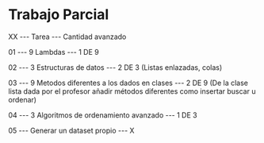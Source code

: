 # Trabajo Parcial

XX --- Tarea --- Cantidad avanzado

01 --- 9 Lambdas --- 1 DE 9

02 --- 3 Estructuras de datos --- 2 DE 3 (Listas enlazadas, colas)

03 --- 9 Metodos diferentes a los dados en clases --- 2 DE 9
      	(De la clase lista dada por el profesor
      	añadir métodos diferentes como insertar
      	buscar u ordenar)

04 --- 3 Algoritmos de ordenamiento avanzado --- 1 DE 3

05 --- Generar un dataset propio --- X
